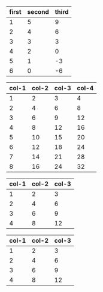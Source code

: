 |   first  |   second  |   third |
|----------|-----------|---------|
|        1 |         5 |       9 |
|        2 |         4 |       6 |
|        3 |         3 |       3 |
|        4 |         2 |       0 |
|        5 |         1 |      -3 |
|        6 |         0 |      -6 |

|   col-1 |   col-2 |   col-3 |   col-4 |
|---------|---------|---------|---------|
|       1 |       2 |       3 |       4 |
|       2 |       4 |       6 |       8 |
|       3 |       6 |       9 |      12 |
|       4 |       8 |      12 |      16 |
|       5 |      10 |      15 |      20 |
|       6 |      12 |      18 |      24 |
|       7 |      14 |      21 |      28 |
|       8 |      16 |      24 |      32 |

|   col-1 |   col-2 |   col-3 |
|---------|---------|---------|
|       1 |       2 |       3 |
|       2 |       4 |       6 |
|       3 |       6 |       9 |
|       4 |       8 |      12 |

|   col-1 |   col-2 |   col-3 |
|---------|---------|---------|
|       1 |       2 |       3 |
|       2 |       4 |       6 |
|       3 |       6 |       9 |
|       4 |       8 |      12 |